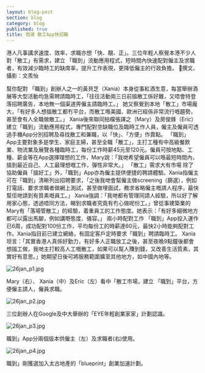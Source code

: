 ```yaml
---
layout: blog-post
section: blog
category: blog
published: true
title: 商潮 散工App快招職
---
```

港人凡事講求速度、效率，求職亦想「快、靚、正」。三位年輕人察覺本港不少人對「散工」有需求，建立 「職到」流動應用程式，短時間內快速配對僱主及求職者，有效減少臨時工的缺席率，提升工作表現，更降低僱主的行政負擔。  撰文、攝影：文羨怡



幫你配對
「職到」創辦人之一的黃貝芝（Xania）本身從事紅酒生意，每當舉辦酒展等大型活動均急需聘請臨時工，「往往活動兩三日前搵散工係好難，又唔會特登落招聘廣告，本地無一個渠道畀僱主請臨時工。」
她又察覺到本地「散工」市場龐大，「有好多人想搵散工都冇平台，而散工喺美國、歐洲已經係非常流行嘅趨勢，甚至會有人全職做散工。」
Xania後來聯同拍檔張譯之（Mary）及房俊鋒（Eric）建立「職到」流動應用程式，專門配對空缺職位及臨時工作人員，僱主及僱員可透過手機App分別招聘及尋找散工和兼職，以「快」、「方便」作賣點。
「職到」App主要對象多是學生、家庭主婦，甚至全職「散工」，主打工種有中高級餐飲業、物流業及展覽各種臨時工，每份工作時薪45元至120元。僱員可按地點、工種、薪金等在App選擇理想的工作，Mary說：「我哋希望僱員可以喺最短時間內，搵到最近自己、人工最理想嘅工作，彈性非常大。」 
「散工」需求大有市場
除了協助僱員「搵好工」外，「職到」App亦為僱主提供便捷的聘請體驗。Xania指僱主可在「職到」清晰列出招聘要求，「之後我哋會幫僱主做screening（篩選），例如打電話、要求求職者做網上測試，甚至做埋面試，務求省略僱主嘅請人程序，最快幫佢哋請到有質素嘅員工。」
Xania強調：「我哋都有管理同請人經驗，所以好了解用家心態，透過唔同方法，睇到求職者究竟有冇心做呢份工。」曾從事建築業的Mary有「落場管散工」的經驗，着重員工的工作態度。她表示：「有好多細微地方都可以露出馬腳，例如講嘢態度、儀容。」
兩小時配對工作
「職到」App投入運作已6周，成功配對100份工作，平均每份工的時薪達60元，最快2小時能夠配對工作。Xania指目前已建立網絡，有固定客戶定時要求「職到」聘請臨時工。
Xania坦言：「其實香港人真係好勤力，有好多人正職放工之後，甚至夜晚9點鐘後都會想搵工做，我哋主打較高人工嘅散工，如果可以幫人賺到錢，又改善生活質素，其實好有意思。」她期望日後可將服務範圍擴至其他地方，如中國內地等。

![26jan_p1.jpg]({{site.baseurl}}/media/26jan_p1.jpg)

Mary（右）、 Xania（中）及Eric（左）看中「散工市場，建立 「職到」平台，方便僱主請人，僱員求職。

![26jan_p2.jpg]({{site.baseurl}}/media/26jan_p2.jpg)

三位創辦人在Google及中大舉辦的「EYE年輕創業家家」計劃認識。

![26jan_p3.jpg]({{site.baseurl}}/media/26jan_p3.jpg)

職到」App分兩個版本供僱主（左）及求職者(右)使用。

![26jan_p4.jpg]({{site.baseurl}}/media/26jan_p4.jpg)

職到」剛獲選加入太古地產的「blueprint」創業加速計劃。
